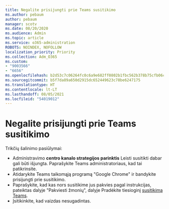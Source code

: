 ```yaml
---
title: Negalite prisijungti prie Teams susitikimo
ms.author: pebaum
author: pebaum
manager: scotv
ms.date: 08/20/2020
ms.audience: Admin
ms.topic: article
ms.service: o365-administration
ROBOTS: NOINDEX, NOFOLLOW
localization_priority: Priority
ms.collection: Adm_O365
ms.custom:
- "9003566"
- "6656"
ms.openlocfilehash: b2d53c7c06264fc0c6a9e682ff0802b1fbc562b378b75cfb06ca330492dfcf22
ms.sourcegitcommit: b5f7da89a650d2915dc652449623c78be6247175
ms.translationtype: HT
ms.contentlocale: lt-LT
ms.lasthandoff: 08/05/2021
ms.locfileid: "54019012"
---
```

# <a name="cant-join-teams-meeting"></a>Negalite prisijungti prie Teams susitikimo

Trikčių šalinimo pasiūlymai:  

- Administravimo  **centro kanalo strategijos parinktis**  Leisti susitikti dabar gali būti išjungta. Paprašykite Teams administratoriaus, kad tai patikrinsite.
- Atidarykite Teams taikomąją programą "Google Chrome" ir bandykite prisijungti prie susitikimo.
- Paprašykite, kad kas nors susitikime jus pakvies pagal instrukcijas, pateiktas dalyje "Pakviesti žmonių", dalyje Pradėkite tiesioginį [susitikimą Teams](https://support.microsoft.com/office/start-an-instant-meeting-in-teams-ff95e53f-8231-4739-87fa-00b9723f4ef5).
- Įsitikinkite, kad vaizdas nesugadintas.
